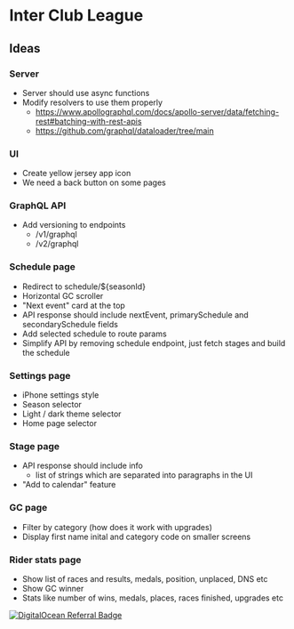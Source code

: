 # Inter Club League

## Ideas

### Server

- Server should use async functions
- Modify resolvers to use them properly
  - https://www.apollographql.com/docs/apollo-server/data/fetching-rest#batching-with-rest-apis
  - https://github.com/graphql/dataloader/tree/main

### UI

- Create yellow jersey app icon
- We need a back button on some pages

### GraphQL API

- Add versioning to endpoints
  - /v1/graphql
  - /v2/graphql

### Schedule page

- Redirect to schedule/${seasonId}
- Horizontal GC scroller
- "Next event" card at the top
- API response should include nextEvent, primarySchedule and secondarySchedule fields
- Add selected schedule to route params
- Simplify API by removing schedule endpoint, just fetch stages and build the schedule

### Settings page

- iPhone settings style
- Season selector
- Light / dark theme selector
- Home page selector

### Stage page

- API response should include info
  - list of strings which are separated into paragraphs in the UI
- "Add to calendar" feature

### GC page

- Filter by category (how does it work with upgrades)
- Display first name inital and category code on smaller screens

### Rider stats page

- Show list of races and results, medals, position, unplaced, DNS etc
- Show GC winner
- Stats like number of wins, medals, places, races finished, upgrades etc

[![DigitalOcean Referral Badge](https://web-platforms.sfo2.digitaloceanspaces.com/WWW/Badge%203.svg)](https://www.digitalocean.com/?refcode=76989c1fc36c&utm_campaign=Referral_Invite&utm_medium=Referral_Program&utm_source=badge)
